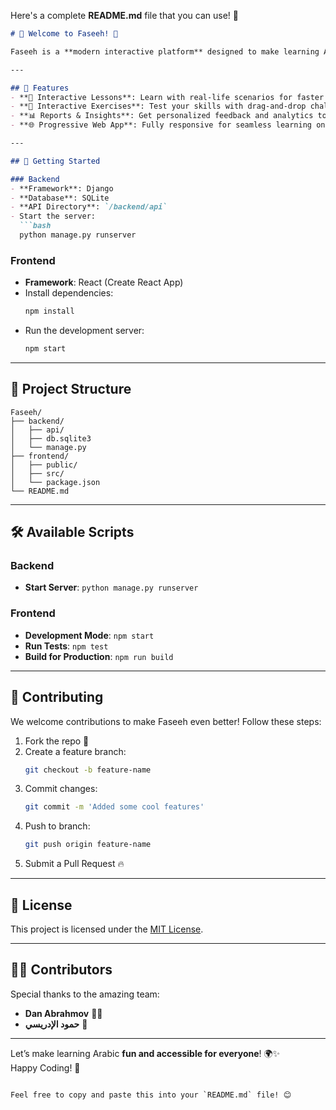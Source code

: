 Here's a complete **README.md** file that you can use! 🎉

```markdown
# 🎉 Welcome to Faseeh! 🚀

Faseeh is a **modern interactive platform** designed to make learning Arabic grammar fun, engaging, and easy! 💡 Whether you're a beginner or looking to sharpen your skills, we've got you covered with interactive lessons, quizzes, and insights!

---

## 🌟 Features
- **📘 Interactive Lessons**: Learn with real-life scenarios for faster and effective understanding.
- **🎯 Interactive Exercises**: Test your skills with drag-and-drop challenges, fill-in-the-blanks, and real-world sentence parsing.
- **📊 Reports & Insights**: Get personalized feedback and analytics to track your progress.
- **🌐 Progressive Web App**: Fully responsive for seamless learning on desktop or mobile.

---

## 🚀 Getting Started

### Backend
- **Framework**: Django
- **Database**: SQLite
- **API Directory**: `/backend/api`
- Start the server:
  ```bash
  python manage.py runserver
  ```

### Frontend
- **Framework**: React (Create React App)
- Install dependencies:
  ```bash
  npm install
  ```
- Run the development server:
  ```bash
  npm start
  ```

---

## 📂 Project Structure
```
Faseeh/
├── backend/
│   ├── api/
│   ├── db.sqlite3
│   └── manage.py
├── frontend/
│   ├── public/
│   ├── src/
│   └── package.json
└── README.md
```

---

## 🛠️ Available Scripts

### Backend
- **Start Server**: `python manage.py runserver`

### Frontend
- **Development Mode**: `npm start`
- **Run Tests**: `npm test`
- **Build for Production**: `npm run build`

---

## 🤝 Contributing
We welcome contributions to make Faseeh even better! Follow these steps:

1. Fork the repo 🍴
2. Create a feature branch: 
   ```bash
   git checkout -b feature-name
   ```
3. Commit changes: 
   ```bash
   git commit -m 'Added some cool features'
   ```
4. Push to branch: 
   ```bash
   git push origin feature-name
   ```
5. Submit a Pull Request 🔥

---

## 📄 License
This project is licensed under the [MIT License](LICENSE).

---

## 👨‍💻 Contributors
Special thanks to the amazing team:
- **Dan Abrahmov** 🧑‍🏫
- **حمود الإدريسي** 📝

---

Let’s make learning Arabic **fun and accessible for everyone**! 🌍✨  
Happy Coding! 🎉
```

Feel free to copy and paste this into your `README.md` file! 😊
